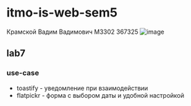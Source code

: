 # itmo-is-web-sem5

Крамской Вадим Вадимович
M3302
367325
![image](https://github.com/user-attachments/assets/6b9a15d2-f534-4160-985f-9a6f66c907a3)

## lab7
### use-case
- toastify - уведомление при взаимодействии
- flatpickr - форма с выбором даты и удобной настройкой
